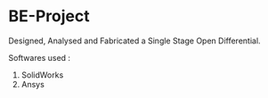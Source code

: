 # BE-Project
Designed, Analysed and Fabricated a Single Stage Open Differential. 

Softwares used :
1. SolidWorks
2. Ansys
